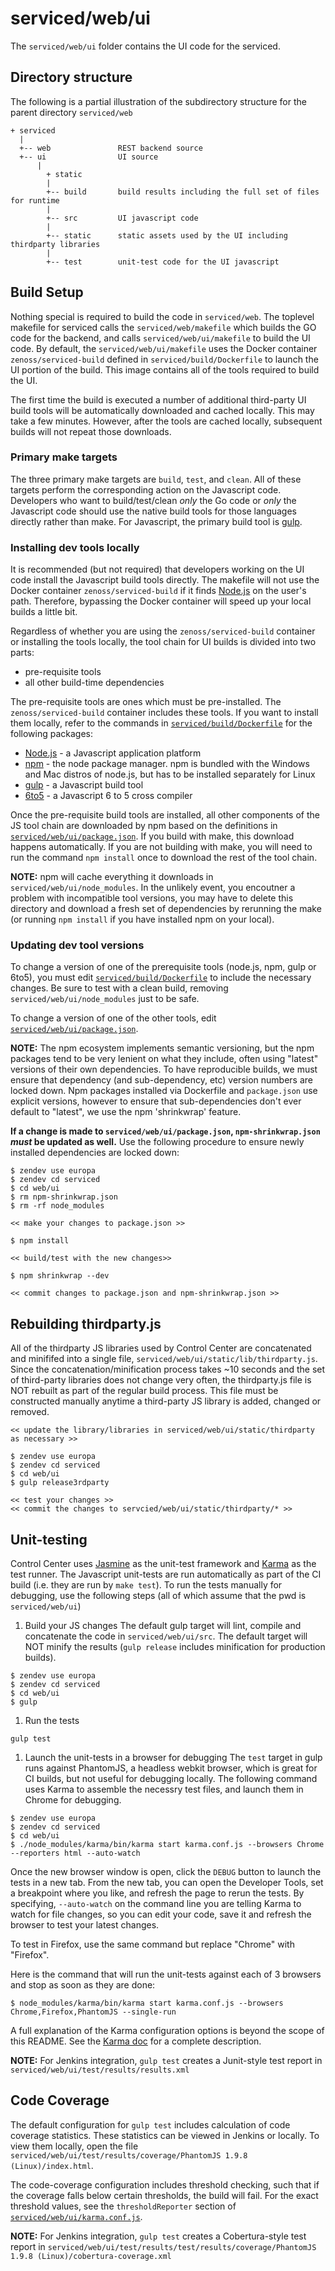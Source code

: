 # serviced/web/ui

The `serviced/web/ui` folder contains the UI code for the serviced.

## Directory structure
The following is a partial illustration of the subdirectory structure for the parent directory `serviced/web`
 ```
 + serviced
   |
   +-- web               REST backend source
   +-- ui                UI source
       |
 	     + static
         |
         +-- build       build results including the full set of files for runtime
         |
         +-- src         UI javascript code
         |
         +-- static      static assets used by the UI including thirdparty libraries
         |
         +-- test        unit-test code for the UI javascript
 ```

## Build Setup
Nothing special is required to build the code in `serviced/web`. The toplevel
makefile for serviced calls the `serviced/web/makefile` which builds the GO code for the backend,
and calls `serviced/web/ui/makefile` to build the UI code.  By default, the `serviced/web/ui/makefile` uses
the Docker container `zenoss/serviced-build` defined in `serviced/build/Dockerfile` to launch
the UI portion of the build. This image contains all of the tools required to build the UI.

The first time the build is executed a number of additional third-party UI build tools will be automatically
downloaded and cached locally. This may take a few minutes. However, after the tools are cached
locally, subsequent builds will not repeat those downloads.

### Primary make targets
The three primary make targets are `build`, `test`, and `clean`. All of these targets perform the corresponding
action on the Javascript code. Developers who want to build/test/clean _only_ the Go code or _only_ the Javascript code should use the native build tools for those languages directly rather than make. For Javascript, the primary build tool is [gulp](http://gulpjs.com/).

### Installing dev tools locally
It is recommended (but not required) that developers working on the UI code install the Javascript build tools directly.
The makefile will not use the Docker container `zenoss/serviced-build` if it finds [Node.js](http://nodejs.org)
on the user's path. Therefore, bypassing the Docker container will speed up your local builds a little bit.

Regardless of whether you are using the `zenoss/serviced-build` container or installing the tools locally, the tool chain for UI builds is divided into two parts:
  * pre-requisite tools
  * all other build-time dependencies

The pre-requisite tools are ones which must be pre-installed. The `zenoss/serviced-build` container includes these tools.
If you want to install them locally, refer to the commands in [`serviced/build/Dockerfile`](../../build/Dockerfile) for the following packages:
  * [Node.js](http://nodejs.org) - a Javascript application platform
  * [npm](https://www.npmjs.com/) - the node package manager. npm is bundled with the Windows and Mac distros of node.js, but has to be installed separately for Linux
  * [gulp](http://gulpjs.com/) - a Javascript build tool
  * [6to5](https://6to5.org/) - a Javascript 6 to 5 cross compiler

Once the pre-requisite build tools are installed, all other components of the JS tool chain are downloaded by npm based on the definitions in [`serviced/web/ui/package.json`](./package.json).  If you build with make, this download happens automatically. If you are not building with make, you will need to run the command `npm install` once to download the rest of the tool chain.

**NOTE:** npm will cache everything it downloads in `serviced/web/ui/node_modules`.  In the unlikely event, you encoutner a problem with
incompatible tool versions, you may have to delete this directory and download a fresh set of dependencies by rerunning the make (or running `npm install` if you have installed npm on your local).

### Updating dev tool versions
To change a version of one of the prerequisite tools (node.js, npm, gulp or 6to5), you must edit [`serviced/build/Dockerfile`](../../build/Dockerfile) to include the necessary changes.  Be sure to test with a clean build, removing `serviced/web/ui/node_modules` just to be safe.

To change a version of one of the other tools, edit [`serviced/web/ui/package.json`](./package.json).

**NOTE:** The npm ecosystem implements semantic versioning, but the npm packages tend to be very lenient on what they include, often using "latest" versions of their own dependencies.
To have reproducible builds, we must ensure that dependency (and sub-dependency, etc) version numbers are locked down. Npm packages installed via Dockerfile and `package.json` use explicit versions, however to ensure that sub-dependencies don't ever default to "latest", we use the npm 'shrinkwrap' feature.

**If a change is made to `serviced/web/ui/package.json`, `npm-shrinkwrap.json` *must* be updated as well.** Use the following procedure to ensure newly installed dependencies are locked down:

```
$ zendev use europa
$ zendev cd serviced
$ cd web/ui
$ rm npm-shrinkwrap.json
$ rm -rf node_modules

<< make your changes to package.json >>

$ npm install

<< build/test with the new changes>>

$ npm shrinkwrap --dev

<< commit changes to package.json and npm-shrinkwrap.json >>
```

## Rebuilding thirdparty.js
All of the thirdparty JS libraries used by Control Center are concatenated and minififed into a single file, `serviced/web/ui/static/lib/thirdparty.js`.  Since the concatenation/minification process takes ~10 seconds and the set of third-party libraries does not change very often, the thirdparty.js file is NOT rebuilt as part of the regular build process.
This file must be constructed manually anytime a third-party JS library is added, changed or removed.

```
<< update the library/libraries in serviced/web/ui/static/thirdparty as necessary >>

$ zendev use europa
$ zendev cd serviced
$ cd web/ui
$ gulp release3rdparty

<< test your changes >>
<< commit the changes to servcied/web/ui/static/thirdparty/* >>
```

## Unit-testing
Control Center uses [Jasmine](http://jasmine.github.io/) as the unit-test framework and [Karma](http://karma-runner.github.io/) as the test runner. The Javascript unit-tests are run automatically as part of the CI build (i.e. they are run by `make test`).
To run the tests manually for debugging, use the following steps (all of which assume that the pwd is `serviced/web/ui`)

1. Build your JS changes
The default gulp target will lint, compile and concatenate the code in `serviced/web/ui/src`. The default target will NOT minify the results (`gulp release` includes minification for production builds).

  ```
  $ zendev use europa
  $ zendev cd serviced
  $ cd web/ui
  $ gulp
  ```

1. Run the tests

  ```
  gulp test
  ```

1. Launch the unit-tests in a browser for debugging
The `test` target in gulp runs against PhantomJS, a headless webkit browser, which is great for CI builds, but not useful for debugging locally. The following command uses Karma to assemble the necessry test files, and launch them in Chrome for debugging.

  ```
  $ zendev use europa
  $ zendev cd serviced
  $ cd web/ui
  $ ./node_modules/karma/bin/karma start karma.conf.js --browsers Chrome --reporters html --auto-watch
  ```

Once the new browser window is open, click the `DEBUG` button to launch the tests in a new tab. From the new tab, you can open the Developer Tools, set a breakpoint where you like, and refresh the page to rerun the tests.  By specifying, `--auto-watch` on the command line you are telling Karma to watch for file changes, so you can edit your code, save it and refresh the browser to test your latest changes.

To test in Firefox, use the same command but replace "Chrome" with "Firefox".

Here is the command that will run the unit-tests against each of 3 browsers and stop as soon as they are done:

  ```
  $ node_modules/karma/bin/karma start karma.conf.js --browsers Chrome,Firefox,PhantomJS --single-run
  ```

A full explanation of the Karma configuration options is beyond the scope of this README. See the [Karma doc](http://karma-runner.github.io/) for a complete description.

**NOTE:** For Jenkins integration, `gulp test` creates a Junit-style test report in `serviced/web/ui/test/results/results.xml`

## Code Coverage
The default configuration for `gulp test` includes calculation of code coverage statistics. These statistics can be viewed in Jenkins or locally. To view them locally, open the file `serviced/web/ui/test/results/coverage/PhantomJS 1.9.8 (Linux)/index.html`.

The code-coverage configuration includes threshold checking, such that if the coverage falls below certain thresholds, the build will fail.  For the exact threshold values, see the `thresholdReporter` section of [`serviced/web/ui/karma.conf.js`](./karma.conf.js).

**NOTE:** For Jenkins integration, `gulp test` creates a Cobertura-style test report in `serviced/web/ui/test/results/test/results/coverage/PhantomJS 1.9.8 (Linux)/cobertura-coverage.xml`
